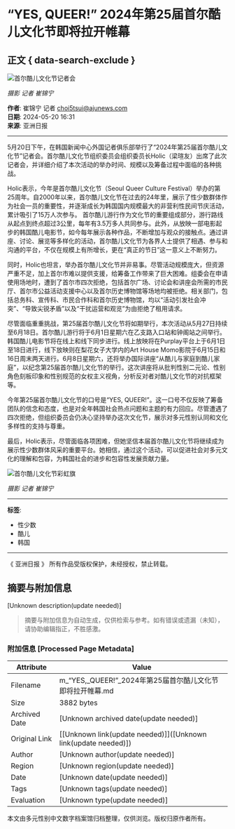 # “YES, QUEER!” 2024年第25届首尔酷儿文化节即将拉开帷幕

## 正文 { data-search-exclude }


![首尔酷儿文化节记者会](https://image.ajunews.com/content/image/2024/05/20/20240520155716951059.jpg)

_摄影 记者 崔锦宁_

**作者**: 崔锦宁 记者 [choi5tsui@ajunews.com](mailto:choi5tsui@ajunews.com)  
**日期**: 2024-05-20 16:31  
**来源**: 亚洲日报  

---

5月20日下午，在韩国新闻中心外国记者俱乐部举行了“2024年第25届首尔酷儿文化节”记者会。首尔酷儿文化节组织委员会组织委员长Holic（梁瑄友）出席了此次记者会，并详细介绍了本次活动的举办时间、规模以及筹备过程中面临的各种挑战。 

Holic表示，今年是首尔酷儿文化节（Seoul Queer Culture Festival）举办的第25周年。自2000年以来，首尔酷儿文化节在过去的24年里，展示了性少数群体作为社会一员的重要性，并逐渐成长为韩国国内规模最大的非营利性民间节庆活动，累计吸引了15万人次参与。 首尔酷儿游行作为文化节的重要组成部分，游行路线从起点到终点超过3公里，每年有3.5万多人共同参与。此外，从放映一部电影起步的韩国酷儿电影节，如今每年展示各种作品，不断增加与观众的接触点。通过讲座、讨论、展览等多样化的活动，首尔酷儿文化节为各界人士提供了相遇、参与和沟通的平台，不仅在规模上有所增长，更在“真正的节日”这一意义上不断努力。 

同时，Holic也坦言，举办首尔酷儿文化节并非易事。尽管活动规模庞大，但资源严重不足，加上首尔市难以提供支援，给筹备工作带来了巨大困难。组委会在申请使用场地时，遭到了首尔市四次拒绝，包括首尔广场、讨论会和讲座会所需的市民厅、首尔市公益活动支援中心以及首尔历史博物馆等场地均被拒绝。相关部门，包括总务科、宣传科、市民合作科和首尔历史博物馆，均以“活动引发社会冲突”、“导致尖锐矛盾”以及“干扰运营和观览”为由拒绝了租用请求。 

尽管面临重重挑战，第25届首尔酷儿文化节将如期举行，本次活动从5月27日持续至6月18日。首尔酷儿游行将于6月1日星期六在乙支路入口站和钟阁站之间举行。韩国酷儿电影节将在线上和线下同步进行。线上放映将在Purplay平台上于6月1日至18日进行，线下放映则在梨花女子大学内的Art House Momo影院于6月15日和16日周末两天进行。6月8日星期六，还将举办国际讲座“从酷儿与家庭到酷儿家庭”，以纪念第25届首尔酷儿文化节的举行。这次讲座将从批判性别二元论、性别角色刻板印象和性别规范的女权主义视角，分析反对者对酷儿文化节的对抗框架等。 

今年第25届首尔酷儿文化节的口号是“YES, QUEER!”。这一口号不仅反映了筹备团队的信念和态度，也是对全年韩国社会热点问题和主题的有力回应。尽管遭遇了四次拒绝，但组织委员会仍决心坚持举办这次文化节，展示对多元性别认同和文化多样性的支持与尊重。 

最后，Holic表示，尽管面临各项困难，但她坚信本届首尔酷儿文化节将继续成为展示性少数群体风采的重要平台。她相信，通过这个活动，可以促进社会对多元文化的理解和包容，为韩国社会的进步和包容性发展贡献力量。   

![首尔酷儿文化节彩虹旗](https://image.ajunews.com/content/image/2024/05/20/20240520155845313963.jpg)

_摄影 记者 崔锦宁_

---

**标签**:    
- 性少数  
- 酷儿  
- 韩国  

---

《 亚洲日报 》 所有作品受版权保护，未经授权，禁止转载。
<!-- tcd_original_link https://m.yazhouribao.com/view/20240520142910570 -->


## 摘要与附加信息

<!-- tcd_abstract -->
[Unknown description(update needed)]
<!-- tcd_abstract_end -->

> 摘要与附加信息为自动生成，仅供检索与参考。如有错误或遗漏（未知），请协助编辑指正，不胜感激。

### 附加信息 [Processed Page Metadata]

| Attribute       | Value                                  |
|-----------------|----------------------------------------|
| Filename        | m_“YES,_QUEER!”_2024年第25届首尔酷儿文化节即将拉开帷幕.md                             |
| Size            | 3882 bytes                           |
| Archived Date   | [Unknown archived date(update needed)]                             |
| Original Link   | [[Unknown link(update needed)]]([Unknown link(update needed)])                       |
| Author          | [Unknown author(update needed)]                               |
| Region          | [Unknown region(update needed)]                               |
| Date            | [Unknown date(update needed)]                                 |
| Tags            | [Unknown tags(update needed)]                                 |
| Evaluation            | [Unknown type(update needed)]                                 |
<!-- tcd_table_end -->

本文由多元性别中文数字档案馆归档整理，仅供浏览。版权归原作者所有。
